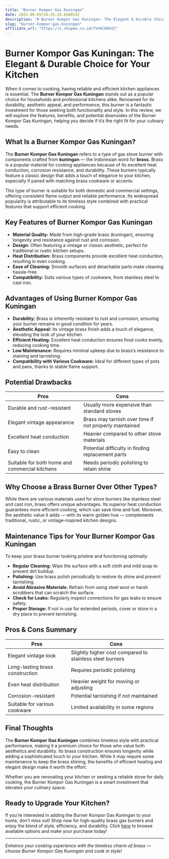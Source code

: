 ```yaml
---
title: "Burner Kompor Gas Kuningan"
date: 2025-08-05T20:35:15.658853Z
description: "# Burner Kompor Gas Kuningan: The Elegant & Durable Choice for Your Kitchen..."
slug: "burner-kompor-gas-kuningan"
affiliate_url: "https://s.shopee.co.id/7V44C68VX2"
---
```

# Burner Kompor Gas Kuningan: The Elegant & Durable Choice for Your Kitchen

When it comes to cooking, having reliable and efficient kitchen appliances is essential. The **Burner Kompor Gas Kuningan** stands out as a popular choice for households and professional kitchens alike. Renowned for its durability, aesthetic appeal, and performance, this burner is a fantastic investment for those seeking both functionality and style. In this review, we will explore the features, benefits, and potential downsides of the Burner Kompor Gas Kuningan, helping you decide if it’s the right fit for your culinary needs.

## What Is a Burner Kompor Gas Kuningan?

The **Burner Kompor Gas Kuningan** refers to a type of gas stove burner with components crafted from **kuningan** — the Indonesian word for **brass**. Brass is a popular material for cooking appliances because of its excellent heat conduction, corrosion resistance, and durability. These burners typically feature a classic design that adds a touch of elegance to your kitchen, especially if paired with matching brass cookware or accents.

This type of burner is suitable for both domestic and commercial settings, offering consistent flame output and reliable performance. Its widespread popularity is attributable to its timeless style combined with practical features that support efficient cooking.

## Key Features of Burner Kompor Gas Kuningan

- **Material Quality:** Made from high-grade brass (kuningan), ensuring longevity and resistance against rust and corrosion.
- **Design:** Often featuring a vintage or classic aesthetic, perfect for traditional or rustic kitchen setups.
- **Heat Distribution:** Brass components provide excellent heat conduction, resulting in even cooking.
- **Ease of Cleaning:** Smooth surfaces and detachable parts make cleaning hassle-free.
- **Compatibility:** Suits various types of cookware, from stainless steel to cast iron.

## Advantages of Using Burner Kompor Gas Kuningan

- **Durability:** Brass is inherently resistant to rust and corrosion, ensuring your burner remains in good condition for years.
- **Aesthetic Appeal:** Its vintage brass finish adds a touch of elegance, elevating the look of your kitchen.
- **Efficient Heating:** Excellent heat conduction ensures food cooks evenly, reducing cooking time.
- **Low Maintenance:** Requires minimal upkeep due to brass’s resistance to staining and tarnishing.
- **Compatibility with Various Cookware:** Ideal for different types of pots and pans, thanks to stable flame support.

## Potential Drawbacks

| Pros | Cons |
|---------|--------------|
| Durable and rust-resistant | Usually more expensive than standard stoves |
| Elegant vintage appearance | Brass may tarnish over time if not properly maintained |
| Excellent heat conduction | Heavier compared to other stove materials |
| Easy to clean | Potential difficulty in finding replacement parts |
| Suitable for both home and commercial kitchens | Needs periodic polishing to retain shine |

## Why Choose a Brass Burner Over Other Types?

While there are various materials used for stove burners like stainless steel and cast iron, brass offers unique advantages. Its superior heat conduction guarantees more efficient cooking, which can save time and fuel. Moreover, the aesthetic value it adds — with its warm golden hue — complements traditional, rustic, or vintage-inspired kitchen designs.

## Maintenance Tips for Your Burner Kompor Gas Kuningan

To keep your brass burner looking pristine and functioning optimally:

- **Regular Cleaning:** Wipe the surface with a soft cloth and mild soap to prevent dirt buildup.
- **Polishing:** Use brass polish periodically to restore its shine and prevent tarnishing.
- **Avoid Abrasive Materials:** Refrain from using steel wool or harsh scrubbers that can scratch the surface.
- **Check for Leaks:** Regularly inspect connections for gas leaks to ensure safety.
- **Proper Storage:** If not in use for extended periods, cover or store in a dry place to prevent tarnishing.

## Pros & Cons Summary

| **Pros** | **Cons** |
|--------------|--------------|
| Elegant vintage look | Slightly higher cost compared to stainless steel burners |
| Long-lasting brass construction | Requires periodic polishing |
| Even heat distribution | Heavier weight for moving or adjusting |
| Corrosion-resistant | Potential tarnishing if not maintained |
| Suitable for various cookware | Limited availability in some regions |

## Final Thoughts

The **Burner Kompor Gas Kuningan** combines timeless style with practical performance, making it a premium choice for those who value both aesthetics and durability. Its brass construction ensures longevity while adding a sophisticated touch to your kitchen. While it may require some maintenance to keep the brass shining, the benefits of efficient heating and elegant design make it worth the effort.

Whether you are renovating your kitchen or seeking a reliable stove for daily cooking, the Burner Kompor Gas Kuningan is a smart investment that elevates your culinary space.

## Ready to Upgrade Your Kitchen?

If you’re interested in adding the Burner Kompor Gas Kuningan to your home, don’t miss out! Shop now for high-quality brass gas burners and enjoy the blend of style, efficiency, and durability. Click [here](https://s.shopee.co.id/7V44C68VX2) to browse available options and make your purchase today!

---

*Enhance your cooking experience with the timeless charm of brass — choose Burner Kompor Gas Kuningan and cook in style!*